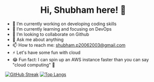 <h1 align="center">Hi, Shubham here! 👋</h1>


- 🔭 I’m currently working on developing coding skills
- 🌱 I’m currently learning and focusing on DevOps
- 👯 I’m looking to collaborate on Github
- 💬 Ask me about anything
- 📫 How to reach me: shubham.p20062003@gmail.com
- ⚡️ Let's have some fun with cloud
- 😂 Fun fact: I can spin up an AWS instance faster than you can say "cloud computing" 🚀


[![GitHub Streak](https://github-readme-streak-stats.herokuapp.com?user=pandeyshubham03&theme=radical)](https://git.io/streak-stats)
[![Top Langs](https://github-readme-stats.vercel.app/api/top-langs/?username=pandeyshubham03&layout=compact&theme=vision-friendly-dark)](https://github.com/anuraghazra/github-readme-stats)

